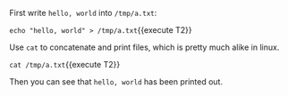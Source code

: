 First write `hello, world` into `/tmp/a.txt`:

`echo "hello, world" > /tmp/a.txt`{{execute T2}}

Use `cat` to concatenate and print files, which is pretty much alike in linux.

`cat /tmp/a.txt`{{execute T2}}

Then you can see that `hello, world` has been printed out.
